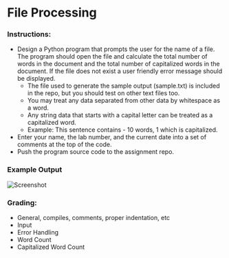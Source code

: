 # File Processing

### Instructions:
 

- Design a Python program that prompts the user for the name of a file.  The program should open the file and calculate the total number of words in the document and the total number of capitalized words in the document.  If the file does not exist a user friendly error message should be displayed.
  - The file used to generate the sample output (sample.txt) is included in the repo, but you should test on other text files too.
  - You may treat any data separated from other data by whitespace as a word. 
  - Any string data that starts with a capital letter can be treated as a capitalized word.
  - Example: This sentence contains - 10 words, 1 which is capitalized. 
- Enter your name, the lab number, and the current date into a set of comments at the top of the code.	
- Push the program source code to the assignment repo. 

### Example Output
![Screenshot](ch8l2.png)

### Grading:
- General, compiles, comments, proper indentation, etc  
- Input  
- Error Handling  
- Word Count  
- Capitalized Word Count  

